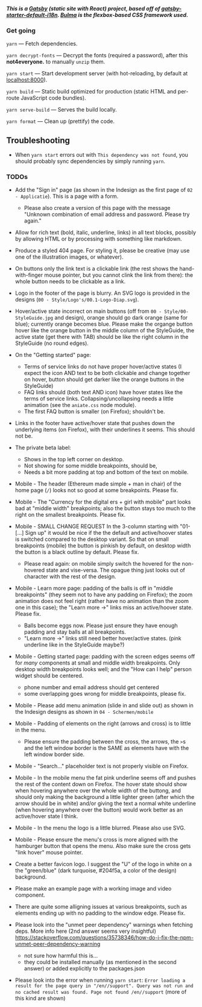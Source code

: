 ##### This is a [Gatsby](https://www.gatsbyjs.org) (static site with React) project, based off of [gatsby-starter-default-i18n](https://github.com/angeloocana/gatsby-plugin-i18n/tree/master/packages/gatsby-starter-default-i18n). [Bulma](https://bulma.io) is the flexbox-based CSS framework used.


### Get going

`yarn` — Fetch dependencies.

`yarn decrypt-fonts` — Decrypt the fonts (required a password), after this **not4everyone.** to manually `unzip` them.

`yarn start` — Start development server (with hot-reloading, by default at [localhost:8000](http://localhost:8000)).

`yarn build` — Static build optimized for production (static HTML and per-route JavaScript code bundles).

`yarn serve-build` — Serves the build locally.

`yarn format` — Clean up (prettify) the code.


## Troubleshooting

* When `yarn start` errors out with `This dependency was not found`, you should probably sync dependencies by simply running `yarn`.


### TODOs

* Add the "Sign in" page (as shown in the Indesign as the first page of `02 - Applicatie`). This is a page with a form.

  * Please also create a version of this page with the message "Unknown combination of email address and password. Please try again."

* Allow for rich text (bold, italic, underline, links) in all text blocks, possibly by allowing HTML or by processing with something like markdown.

* Produce a styled 404 page. For styling it, please be creative (may use one of the illustration images, or whatever).

* On buttons only the link text is a clickable link (the rest shows the hand-with-finger mouse pointer, but you cannot clink the link from there): the whole button needs to be clickable as a link.

* Logo in the footer of the page is blurry. An SVG logo is provided in the designs (`00 - Style/Logo's/00.1-Logo-Diap.svg`).

* Hover/active state incorrect on main buttons (off from `00 - Style/00-StyleGuide.jpg` and design), orange should go dark orange (same for blue); currently orange becomes blue. Please make the organge button hover like the orange button in the middle column of the StyleGuide, the active state (get there with TAB) should be like the right column in the StyleGuide (no round edges).

* On the "Getting started" page:

  * Terms of service links do not have proper hover/active states (I expect the icon AND text to be both clickable and change together on hover, button should get darker like the orange buttons in the StyleGuide)
  * FAQ links should (both text AND icon) have hover states like the terms of service links. Collapsing/uncollapsing needs a little animation (see the `aniate.css` node module).
  * The first FAQ button is smaller (on Firefox); shouldn't be.

* Links in the footer have active/hover state that pushes down the underlying items (on Firefox), with their underlines it seems. This should not be.

* The private beta label:

  * Shows in the top left corner on desktop.
  * Not showing for some middle breakpoints, should be,
  * Needs a bit more padding at top and bottom of the text on mobile.

* Mobile - The header (Ethereum made simple + man in chair) of the home page (`/`) looks not so good at some breakpoints. Please fix.

* Mobile - The "Currency for the digital ers + girl with mobile" part looks bad at "middle width" breakpoints; also the button stays too much to the right on the smallest breakpoints. Please fix.

* Mobile - SMALL CHANGE REQUEST In the 3-column starting with "01- [...] Sign up" it would be nice if the the default and active/hoover states is switched compared to the desktop variant. So that on small breakpoints (mobile) the button is pinkish by default, on desktop width the button is a black outline by default. Please fix.

  * Please read again: on mobile simply switch the hovered for the non-hovered state and vise-versa. The opague thing just looks out of character with the rest of the design.

* Mobile - Learn more page: padding of the balls is off in "middle breakpoints" (they seem not to have any padding on Firefox); the zoom animation does not feel right (rather have no animation than the zoom one in this case); the "Learn more ->" links miss an active/hoover state. Please fix.

  * Balls become eggs now. Please just ensure they have enough padding and stay balls at all breakpoints.
  * "Learn more ->" links still need better hover/active states. (pink underline like in the StyleGuide maybe?)

* Mobile - Getting started page: padding with the screen edges seems off for *many* components at small and middle width breakpoints. Only desktop width breakpoints looks well; and the "How can I help" person widget should be centered.

  * phone number and email address should get centered
  * some overlapping goes wrong for middle breakpoints, please fix.

* Mobile - Please add menu animation (slide in and slide out) as shown in the Indesign designs as shown in `04 - Schermen/mobile`

* Mobile - Padding of elements on the right (arrows and cross) is to little in the menu.

  * Please ensure the padding between the cross, the arrows, the `>`s and the left window border is the SAME as elements have with the left window border side.

* Mobile - "Search..." placeholder text is not properly visible on Firefox.

* Mobile - In the mobile menu the fat pink underline seems off and pushes the rest of the content down on Firefox. The hover state should show when hovering anywhere over the whole width of the buttong, and should only making the background a little lighter green (after which the arrow should be in white) and/or giving the text a normal white underline (when hovering anywhere over the button) would work better as an active/hover state I think.

* Mobile - In the menu the logo is a little blurred. Please also use SVG.

* Mobile - Please ensure the menu's cross is more aligned with the hamburger button that opens the menu. Also make sure the cross gets "link hover" mouse pointer.

* Create a better favicon logo. I suggest the "U" of the logo in white on a the "green/blue" (dark turquoise, #204f5a, a color of the design) background.

* Please make an example page with a working image and video component.

* There are quite some alligning issues at various breakpoints, such as elements ending up with no padding to the window edge. Please fix.

* Please look into the "unmet peer dependency" warnings when fetching deps. More info here (2nd answer seems very insightful) https://stackoverflow.com/questions/35738346/how-do-i-fix-the-npm-unmet-peer-dependency-warning

  * not sure how harmful this is...
  * they could be installed manually (as mentioned in the second answer) or added explicitly to the packages.json

* Please look into the error when running `yarn start`: `Error loading a result for the page query in "/en//support". Query was not run and no cached result was found. Page not found /en//support` (more of this kind are shown)



